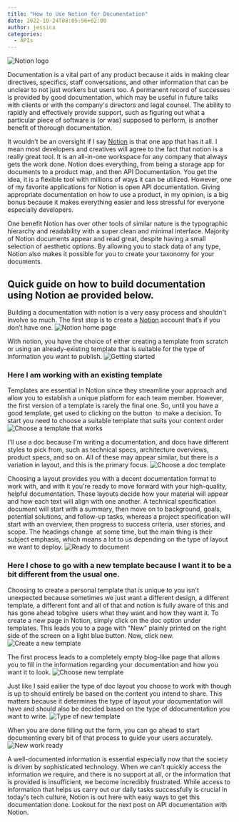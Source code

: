 ```yaml
---
title: "How to Use Notion for Documentation"
date: 2022-10-24T08:05:56+02:00
author: jessica
categories: 
  - APIs
---
```


![Notion logo](notionlogo.png)

Documentation is a vital part of any product because it aids in making clear directives, specifics, staff conversations, and other information that can be unclear to not just workers but users too.  A permanent record of successes is provided by good documentation, which may be useful in future talks with clients or with the company's directors and legal counsel. The ability to rapidly and effectively provide support, such as figuring out what a particular piece of software is (or was) supposed to perform, is another benefit of thorough documentation. 

It wouldn’t be an oversight if I say [Notion](https://www.notion.so/) is that one app that has it all. I mean most developers and creatives will agree to the fact that notion is a really great tool. It is an all-in-one workspace for any company that always gets the work done. Notion does everything, from being a storage app for documents to a product map, and then API Documentation. You get the idea, it is a flexible tool with millions of ways it can be utilized. However, one of my favorite applications for Notion is open API documentation. Giving appropriate documentation on how to use a product, in my opinion, is a big bonus because it makes everything easier and less stressful for everyone especially developers.
 
One benefit Notion has over other tools of similar nature is the typographic hierarchy and readability with a super clean and minimal interface. Majority of Notion documents appear and read great, despite having a small selection of aesthetic options. By allowing you to stack data of any type, Notion also makes it possible for you to create your taxonomy for your documents.

## Quick guide on how to build documentation using Notion ae provided below.
Building a documentation with notion is a very easy process and shouldn't involve so much.
The first step is to create a [Notion](https://www.notion.so/personal) account that’s if you don’t have one.
![Notion home page](notionhomepage.png)

With notion, you have the choice of either creating a template from scratch or using an already-existing template that is suitable for the type of information you want to publish.
![Getting started](gettingstarted.png)

### Here I am working with an existing template
Templates are essential in Notion since they streamline your approach and allow you to establish a unique platform for each team member. However, the first version of a template is rarely the final one. So, until you have a good template, get used to clicking on the button  to make a decision. To start you need to choose a suitable template that suits your content order
![Choose a template that works](type-of-template.png)

I'll use a doc because I'm writing a documentation, and docs have different styles to pick from, such as technical specs, architecture overviews, product specs, and so on. All of these may appear similar, but there is a variation in layout, and this is the primary focus.
![Choose a doc template](choosing-template.png)

Choosing a layout provides you with a decent documentation format to work with, and with it you're ready to move forward with your high-quality, helpful documentation. These layouts decide how your material will appear and how each text will align with one another. A technical specification document will start with a summary, then move on to background, goals, potential solutions, and follow-up tasks, whereas a project specification will start with an overview, then progress to success criteria, user stories, and scope. The headings change  at some time, but the main thing is their subject emphasis, which means a lot to us depending on the type of layout we want to deploy.
![Ready to document](ready-to-document.png)

### Here I chose to go with a new template because I want it to be a bit different from the usual one.
Choosing to create a personal template that is unique to you isn't unexpected because sometimes we just want a different design, a different template, a different font and all of that and notion is fully aware of this and has gone ahead tobgive  users what they want and how they want it. To create a new page in Notion, simply click on the doc option under templates. This leads you to a page with "New" plainly printed on the right side of the screen on a light blue button. Now, click new.
![Create a new template](new-template.png)

The first process leads to a completely empty blog-like page that allows you to fill in the information regarding your documentation and how you want it to look.
![Choose new template](choosing-a-new-template.png)

Just like I said eailier the type of doc layout you choose to work with  though is up to should entirely be based on the content you intend to share. This matters because it determines the type of layout your documentation will have and should also be decided based on the type of ddocumentation you want to write.
![Type of new template](type-of-new-template.png)

When you are done filling out the form, you can go ahead to start documenting every bit of that process to guide your users accurately.
![New work ready](create-new-template.png)

A well-documented information is  essential especially  now that the society is driven by sophisticated technology. When we can't quickly access the information we require, and there is no support at all, or the information that is provided is insufficient, we become incredibly frustrated. While access to information that helps us carry out our daily tasks successfully is crucial in today's tech culture, Notion is out here with easy ways to get this documentation done. Lookout for the next post on API documentation with Notion.

